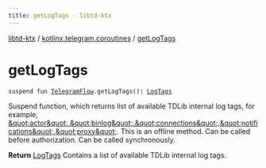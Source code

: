 ```yaml
---
title: getLogTags - libtd-ktx
---
```


[libtd-ktx](../index.html) / [kotlinx.telegram.coroutines](index.html) / [getLogTags](./get-log-tags.html)

# getLogTags

`suspend fun `[`TelegramFlow`](../kotlinx.telegram.core/-telegram-flow/index.html)`.getLogTags(): `[`LogTags`](https://tdlibx.github.io/td/docs/org/drinkless/td/libcore/telegram/TdApi/LogTags.html)

Suspend function, which returns list of available TDLib internal log tags, for example,
[&amp;quot;actor&amp;quot;,&amp;quot;binlog&amp;quot;,&amp;quot;connections&amp;quot;,&amp;quot;notifications&amp;quot;,&amp;quot;proxy&amp;quot;](#). This is an offline method. Can be called before authorization. Can be called
synchronously.

**Return**
[LogTags](https://tdlibx.github.io/td/docs/org/drinkless/td/libcore/telegram/TdApi/LogTags.html) Contains a list of available TDLib internal log tags.

